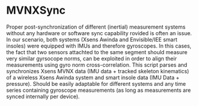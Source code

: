 # MVNXSync
Proper post-synchronization of different (inertial) measurement systems without any hardware or software sync capability rovided is often an issue. In our scenario, both systems (Xsens Awinda and Envisible/IEE smart insoles) were equipped with IMUs and therefore gyroscopes.
In this cases, the fact that two sensors attachted to the same segment should measure very similar gyrsocope norms, can be exploited in order to align their measurements using gyro norm cross-correlation.
This script parses and synchronizes Xsens MVNX data (IMU data + tracked skeleton kinematics) of a wireless Xsens Awinda system and smart insole data (IMU Data + pressure).
Should be easily adaptable for different systems and any time series containing gyroscope measurements (as long as measurements are synced internally per device).
